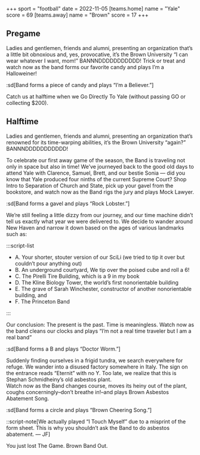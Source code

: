 +++
sport = "football"
date = 2022-11-05
[teams.home]
name = "Yale"
score = 69
[teams.away]
name = "Brown"
score = 17
+++

## Pregame

Ladies and gentlemen, friends and alumni, presenting an organization that’s a little bit obnoxious and, yes, provocative, it’s the Brown University “I can wear whatever I want, mom!” BANNNDDDDDDDDDDD! Trick or treat and watch now as the band forms our favorite candy and plays I’m a Halloweiner!

:sd[Band forms a piece of candy and plays “I’m a Believer.”]

Catch us at halftime when we Go Directly To Yale (without passing GO or collecting $200).

## Halftime

Ladies and gentlemen, friends and alumni, presenting an organization that’s renowned for its time-warping abilities, it’s the Brown University “again?” BANNNDDDDDDDDDDD!

To celebrate our first away game of the season, the Band is traveling not only in space but also in time! We’ve journeyed back to the good old days to attend Yale with Clarence, Samuel, Brett, and our bestie Sonia — did you know that Yale produced four ninths of the current Supreme Court? Shop Intro to Separation of Church and State, pick up your gavel from the bookstore, and watch now as the Band rigs the jury and plays Mock Lawyer.

:sd[Band forms a gavel and plays “Rock Lobster.”]

We’re still feeling a little dizzy from our journey, and our time machine didn’t tell us exactly what year we were delivered to. We decide to wander around New Haven and narrow it down based on the ages of various landmarks such as:

:::script-list

- A. Your shorter, stouter version of our SciLi (we tried to tip it over but couldn’t pour anything out)
- B. An underground courtyard, We tip over the poised cube and roll a 6!
- C. The Pirelli Tire Building, which is a 9 in my book
- D. The Kline Biology Tower, the world’s first nonorientable building
- E. The grave of Sarah Winchester, constructor of another nonorientable building, and
- F. The Princeton Band

:::

Our conclusion: The present is the past. Time is meaningless. Watch now as the band cleans our clocks and plays “I’m not a real time traveler but I am a real band”

:sd[Band forms a B and plays “Doctor Worm.”]

Suddenly finding ourselves in a frigid tundra, we search everywhere for refuge. We wander into a disused factory somewhere in Italy. The sign on the entrance reads “Eternit” with no Y. Too late, we realize that this is Stephan Schmidheiny’s old asbestos plant.\
Watch now as the Band changes course, moves its heiny out of the plant, coughs concerningly–don’t breathe in!–and plays Brown Asbestos Abatement Song.

:sd[Band forms a circle and plays “Brown Cheering Song.”]

::script-note[We actually played “I Touch Myself” due to a misprint of the form sheet. This is why you shouldn’t ask the Band to do asbestos abatement. — JF]

You just lost The Game​​. Brown Band Out.
